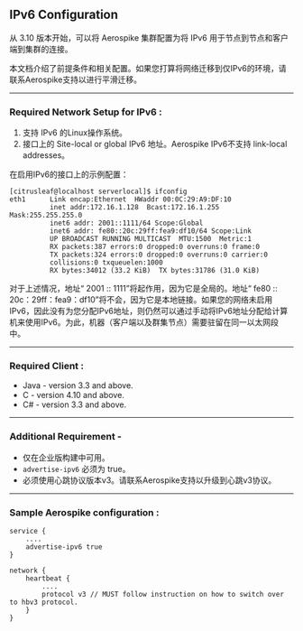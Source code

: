 ## IPv6 Configuration

从 3.10 版本开始，可以将 Aerospike 集群配置为将 IPv6 用于节点到节点和客户端到集群的连接。

本文档介绍了前提条件和相关配置。如果您打算将网络迁移到仅IPv6的环境，请联系Aerospike支持以进行平滑迁移。

---

### Required Network Setup for IPv6 :

1. 支持 IPv6 的Linux操作系统。
2. 接口上的 Site-local or global IPv6 地址。Aerospike IPv6不支持 link-local addresses。

在启用IPv6的接口上的示例配置：
```
[citrusleaf@localhost serverlocal]$ ifconfig
eth1      Link encap:Ethernet  HWaddr 00:0C:29:A9:DF:10 
          inet addr:172.16.1.128  Bcast:172.16.1.255  Mask:255.255.255.0
          inet6 addr: 2001::1111/64 Scope:Global
          inet6 addr: fe80::20c:29ff:fea9:df10/64 Scope:Link
          UP BROADCAST RUNNING MULTICAST  MTU:1500  Metric:1
          RX packets:387 errors:0 dropped:0 overruns:0 frame:0
          TX packets:324 errors:0 dropped:0 overruns:0 carrier:0
          collisions:0 txqueuelen:1000
          RX bytes:34012 (33.2 KiB)  TX bytes:31786 (31.0 KiB)
```

对于上述情况，地址“ 2001 :: 1111”将起作用，因为它是全局的。地址“ fe80 :: 20c：29ff：fea9：df10”将不会，因为它是本地链接。如果您的网络未启用IPv6，因此没有为您分配IPv6地址，则仍然可以通过手动将IPv6地址分配给计算机来使用IPv6。为此，机器（客户端以及群集节点）需要驻留在同一以太网段中。

---

### Required Client :

- Java - version 3.3 and above. 
- C - version 4.10 and above.
- C# - version 3.3 and above.

---

### Additional Requirement -

- 仅在企业版构建中可用。
- `advertise-ipv6` 必须为 true。
- 必须使用心跳协议版本v3。请联系Aerospike支持以升级到心跳v3协议。

---

### Sample Aerospike configuration :

```
service {
    ....
    advertise-ipv6 true
}

network {
    heartbeat {
        ....
        protocol v3 // MUST follow instruction on how to switch over to hbv3 protocol.
    }
}
```